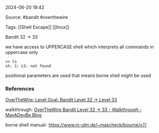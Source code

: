 
2024-06-20 19:42

Source: #bandit #overthewire 

Tags: [[Shell Escape]] [[linux]]

Bandit 32 -> 33

we have access to UPPERCASE shell which interprets all commands in uppercase only
```
>> ls
sh: 1: LS: not found
```
positional parameters are used that means borne shell might be used 







### References
[OverTheWire: Level Goal: Bandit Level 32 → Level 33](https://overthewire.org/wargames/bandit/bandit33.html)

walkthrough: 
[OverTheWire Bandit Level 32 -> 33 - Walkthrough - MayADevBe Blog](https://mayadevbe.me/posts/overthewire/bandit/level33/)

borne shell manual- 
https://www.in-ulm.de/~mascheck/bourne/v7/